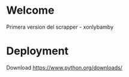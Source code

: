 # Welcome

Primera version del scrapper - xonlybamby

# Deployment
Download https://www.python.org/downloads/
